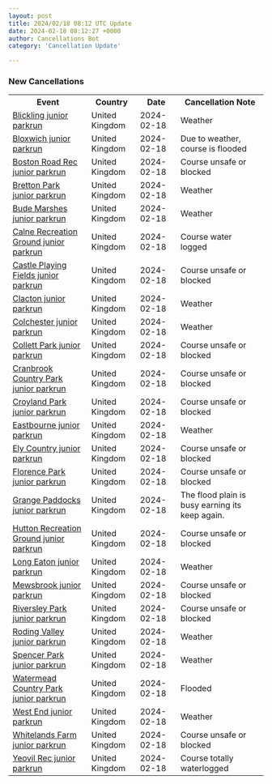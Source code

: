 ```yaml
---
layout: post
title: 2024/02/18 08:12 UTC Update
date: 2024-02-18 08:12:27 +0000
author: Cancellations Bot
category: 'Cancellation Update'

---
```


<h3>New Cancellations</h3>
<div class='hscrollable'>
<table style='width: 100%'>
    <tr>
        <th>Event</th>
        <th>Country</th>
        <th>Date</th>
        <th>Cancellation Note</th>
    </tr>
    <tr>
        <td><a href="https://www.parkrun.org.uk/blickling-juniors">Blickling junior parkrun</a></td>
        <td>United Kingdom</td>
        <td>2024-02-18</td>
        <td>Weather</td>
    </tr>
    <tr>
        <td><a href="https://www.parkrun.org.uk/bloxwich-juniors">Bloxwich junior parkrun</a></td>
        <td>United Kingdom</td>
        <td>2024-02-18</td>
        <td>Due to weather, course is flooded</td>
    </tr>
    <tr>
        <td><a href="https://www.parkrun.org.uk/bostonroadrec-juniors">Boston Road Rec junior parkrun</a></td>
        <td>United Kingdom</td>
        <td>2024-02-18</td>
        <td>Course unsafe or blocked</td>
    </tr>
    <tr>
        <td><a href="https://www.parkrun.org.uk/brettonpark-juniors">Bretton Park junior parkrun</a></td>
        <td>United Kingdom</td>
        <td>2024-02-18</td>
        <td>Weather</td>
    </tr>
    <tr>
        <td><a href="https://www.parkrun.org.uk/budemarshes-juniors">Bude Marshes junior parkrun</a></td>
        <td>United Kingdom</td>
        <td>2024-02-18</td>
        <td>Weather</td>
    </tr>
    <tr>
        <td><a href="https://www.parkrun.org.uk/calnerecreationground-juniors">Calne Recreation Ground junior parkrun</a></td>
        <td>United Kingdom</td>
        <td>2024-02-18</td>
        <td>Course water logged</td>
    </tr>
    <tr>
        <td><a href="https://www.parkrun.org.uk/castleplayingfields-juniors">Castle Playing Fields junior parkrun</a></td>
        <td>United Kingdom</td>
        <td>2024-02-18</td>
        <td>Course unsafe or blocked</td>
    </tr>
    <tr>
        <td><a href="https://www.parkrun.org.uk/clacton-juniors">Clacton junior parkrun</a></td>
        <td>United Kingdom</td>
        <td>2024-02-18</td>
        <td>Weather</td>
    </tr>
    <tr>
        <td><a href="https://www.parkrun.org.uk/colchester-juniors">Colchester junior parkrun</a></td>
        <td>United Kingdom</td>
        <td>2024-02-18</td>
        <td>Weather</td>
    </tr>
    <tr>
        <td><a href="https://www.parkrun.org.uk/collettpark-juniors">Collett Park junior parkrun</a></td>
        <td>United Kingdom</td>
        <td>2024-02-18</td>
        <td>Course unsafe or blocked</td>
    </tr>
    <tr>
        <td><a href="https://www.parkrun.org.uk/cranbrookcountrypark-juniors">Cranbrook Country Park junior parkrun</a></td>
        <td>United Kingdom</td>
        <td>2024-02-18</td>
        <td>Course unsafe or blocked</td>
    </tr>
    <tr>
        <td><a href="https://www.parkrun.org.uk/croylandpark-juniors">Croyland Park junior parkrun</a></td>
        <td>United Kingdom</td>
        <td>2024-02-18</td>
        <td>Course unsafe or blocked</td>
    </tr>
    <tr>
        <td><a href="https://www.parkrun.org.uk/eastbourne-juniors">Eastbourne junior parkrun</a></td>
        <td>United Kingdom</td>
        <td>2024-02-18</td>
        <td>Weather</td>
    </tr>
    <tr>
        <td><a href="https://www.parkrun.org.uk/elycountry-juniors">Ely Country junior parkrun</a></td>
        <td>United Kingdom</td>
        <td>2024-02-18</td>
        <td>Course unsafe or blocked</td>
    </tr>
    <tr>
        <td><a href="https://www.parkrun.org.uk/florencepark-juniors">Florence Park junior parkrun</a></td>
        <td>United Kingdom</td>
        <td>2024-02-18</td>
        <td>Course unsafe or blocked</td>
    </tr>
    <tr>
        <td><a href="https://www.parkrun.org.uk/grangepaddocks-juniors">Grange Paddocks junior parkrun</a></td>
        <td>United Kingdom</td>
        <td>2024-02-18</td>
        <td>The flood plain is busy earning its keep again.</td>
    </tr>
    <tr>
        <td><a href="https://www.parkrun.org.uk/huttonrecreationground-juniors">Hutton Recreation Ground junior parkrun</a></td>
        <td>United Kingdom</td>
        <td>2024-02-18</td>
        <td>Course unsafe or blocked</td>
    </tr>
    <tr>
        <td><a href="https://www.parkrun.org.uk/longeaton-juniors">Long Eaton junior parkrun</a></td>
        <td>United Kingdom</td>
        <td>2024-02-18</td>
        <td>Weather</td>
    </tr>
    <tr>
        <td><a href="https://www.parkrun.org.uk/mewsbrook-juniors">Mewsbrook junior parkrun</a></td>
        <td>United Kingdom</td>
        <td>2024-02-18</td>
        <td>Course unsafe or blocked</td>
    </tr>
    <tr>
        <td><a href="https://www.parkrun.org.uk/riversleypark-juniors">Riversley Park junior parkrun</a></td>
        <td>United Kingdom</td>
        <td>2024-02-18</td>
        <td>Course unsafe or blocked</td>
    </tr>
    <tr>
        <td><a href="https://www.parkrun.org.uk/rodingvalley-juniors">Roding Valley junior parkrun</a></td>
        <td>United Kingdom</td>
        <td>2024-02-18</td>
        <td>Weather</td>
    </tr>
    <tr>
        <td><a href="https://www.parkrun.org.uk/spencerpark-juniors">Spencer Park junior parkrun</a></td>
        <td>United Kingdom</td>
        <td>2024-02-18</td>
        <td>Weather</td>
    </tr>
    <tr>
        <td><a href="https://www.parkrun.org.uk/watermeadcountrypark-juniors">Watermead Country Park junior parkrun</a></td>
        <td>United Kingdom</td>
        <td>2024-02-18</td>
        <td>Flooded</td>
    </tr>
    <tr>
        <td><a href="https://www.parkrun.org.uk/westend-juniors">West End junior parkrun</a></td>
        <td>United Kingdom</td>
        <td>2024-02-18</td>
        <td>Weather</td>
    </tr>
    <tr>
        <td><a href="https://www.parkrun.org.uk/whitelandsfarm-juniors">Whitelands Farm junior parkrun</a></td>
        <td>United Kingdom</td>
        <td>2024-02-18</td>
        <td>Course unsafe or blocked</td>
    </tr>
    <tr>
        <td><a href="https://www.parkrun.org.uk/yeovilrec-juniors">Yeovil Rec junior parkrun</a></td>
        <td>United Kingdom</td>
        <td>2024-02-18</td>
        <td>Course totally waterlogged</td>
    </tr>
</table>
</div>
